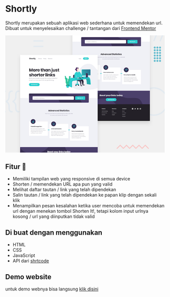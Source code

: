 # Shortly
Shortly merupakan sebuah aplikasi web sederhana untuk memendekan url.
Dibuat untuk menyelesaikan challenge / tantangan dari [Frontend Mentor](https://www.frontendmentor.io)

![Design preview for the Shortly URL shortening API coding challenge](./design/desktop-preview.jpg)

## Fitur 👋
- Memiliki tampilan web yang responsive di semua device
- Shorten / memendekan URL apa pun yang valid
- Melihat daftar tautan / link yang telah dipendekan
- Salin tautan / link yang telah dipendekan ke papan klip dengan sekali klik
- Menampilkan pesan kesalahan ketika user mencoba untuk memendekan url dengan menekan tombol Shorten It!, tetapi kolom input urlnya kosong / url yang diinputkan tidak valid

## Di buat dengan menggunakan
- HTML
- CSS
- JavaScript
- API dari [shrtcode](https://app.shrtco.de/)

## Demo website
untuk demo webnya bisa langsung [klik disini](https://admiring-goldberg-07f2b5.netlify.app/)



